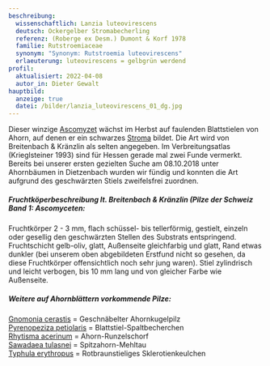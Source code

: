 ```yaml
---
beschreibung:
  wissenschaftlich: Lanzia luteovirescens
  deutsch: Ockergelber Stromabecherling
  referenz: (Roberge ex Desm.) Dumont & Korf 1978
  familie: Rutstroemiaceae
  synonym: "Synonym: Rutstroemia luteovirescens"
  erlaeuterung: luteovirescens = gelbgrün werdend
profil:
  aktualisiert: 2022-04-08
  autor_in: Dieter Gewalt
hauptbild:
  anzeige: true
  datei: /bilder/lanzia_luteovirescens_01_dg.jpg
---
```

Dieser winzige [Ascomyzet](Ascomyzeten "Glossar") wächst im Herbst auf faulenden Blattstielen von Ahorn, auf denen er ein schwarzes [Stroma](Stroma "Glossar") bildet. Die Art wird von Breitenbach & Kränzlin als selten angegeben. Im Verbreitungsatlas (Krieglsteiner 1993) sind für Hessen gerade mal zwei Funde vermerkt. Bereits bei unserer ersten gezielten Suche am 08.10.2018 unter Ahornbäumen in Dietzenbach wurden wir fündig und konnten die Art aufgrund des geschwärzten Stiels zweifelsfrei zuordnen.

##### Fruchtköperbeschreibung lt. Breitenbach & Kränzlin (Pilze der Schweiz Band 1: Ascomyceten:

Fruchtkörper 2 - 3 mm, flach schüssel- bis tellerförmig, gestielt, einzeln oder gesellig den geschwärzten Stellen des Substrats entspringend. Fruchtschicht gelb-oliv, glatt, Außenseite gleichfarbig und glatt, Rand etwas dunkler (bei unserem oben abgebildeten Erstfund nicht so gesehen, da diese Fruchtkörper offensichtlich noch sehr jung waren). Stiel zylindrisch und leicht verbogen, bis 10 mm lang und von gleicher Farbe wie Außenseite.

##### Weitere auf Ahornblättern vorkommende Pilze:

[Gnomonia cerastis](/pilze/gnomonia-cerastis-geschnäbelter-ahornkugelpilz) = Geschnäbelter Ahornkugelpilz\
[Pyrenopeziza petiolaris](/pilze/pyrenopeziza-petiolaris-blattstiel-spaltbecherchen)  =  Blattstiel-Spaltbecherchen\
[Rhytisma acerinum](/pilze/rhytisma-acerinum-ahorn-runzelschorf)	=  Ahorn-Runzelschorf\
[Sawadaea tulasnei](/pilze/sawadaea-tulasnei-echter-ahorn-mehltau)  =  Spitzahorn-Mehltau\
[Typhula erythropus](/pilze/typhula-erythropus-rotbraunstieliges-sklerotienkeulchen)  =  Rotbraunstieliges Sklerotienkeulchen